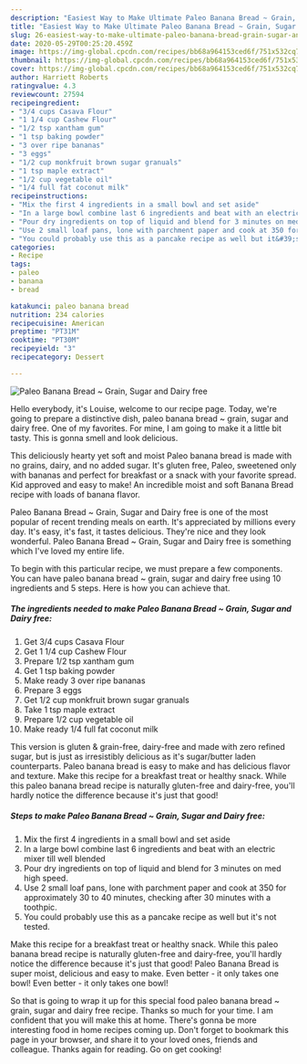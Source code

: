 ```yaml
---
description: "Easiest Way to Make Ultimate Paleo Banana Bread ~ Grain, Sugar and Dairy free"
title: "Easiest Way to Make Ultimate Paleo Banana Bread ~ Grain, Sugar and Dairy free"
slug: 26-easiest-way-to-make-ultimate-paleo-banana-bread-grain-sugar-and-dairy-free
date: 2020-05-29T00:25:20.459Z
image: https://img-global.cpcdn.com/recipes/bb68a964153ced6f/751x532cq70/paleo-banana-bread-grain-sugar-and-dairy-free-recipe-main-photo.jpg
thumbnail: https://img-global.cpcdn.com/recipes/bb68a964153ced6f/751x532cq70/paleo-banana-bread-grain-sugar-and-dairy-free-recipe-main-photo.jpg
cover: https://img-global.cpcdn.com/recipes/bb68a964153ced6f/751x532cq70/paleo-banana-bread-grain-sugar-and-dairy-free-recipe-main-photo.jpg
author: Harriett Roberts
ratingvalue: 4.3
reviewcount: 27594
recipeingredient:
- "3/4 cups Casava Flour"
- "1 1/4 cup Cashew Flour"
- "1/2 tsp xantham gum"
- "1 tsp baking powder"
- "3 over ripe bananas"
- "3 eggs"
- "1/2 cup monkfruit brown sugar granuals"
- "1 tsp maple extract"
- "1/2 cup vegetable oil"
- "1/4 full fat coconut milk"
recipeinstructions:
- "Mix the first 4 ingredients in a small bowl and set aside"
- "In a large bowl combine last 6 ingredients and beat with an electric mixer till well blended"
- "Pour dry ingredients on top of liquid and blend for 3 minutes on med high speed."
- "Use 2 small loaf pans, lone with parchment paper and cook at 350 for approximately 30 to 40 minutes, checking after 30 minutes with a toothpic."
- "You could probably use this as a pancake recipe as well but it&#39;s not tested."
categories:
- Recipe
tags:
- paleo
- banana
- bread

katakunci: paleo banana bread 
nutrition: 234 calories
recipecuisine: American
preptime: "PT31M"
cooktime: "PT30M"
recipeyield: "3"
recipecategory: Dessert

---
```



![Paleo Banana Bread ~ Grain, Sugar and Dairy free](https://img-global.cpcdn.com/recipes/bb68a964153ced6f/751x532cq70/paleo-banana-bread-grain-sugar-and-dairy-free-recipe-main-photo.jpg)

Hello everybody, it's Louise, welcome to our recipe page. Today, we're going to prepare a distinctive dish, paleo banana bread ~ grain, sugar and dairy free. One of my favorites. For mine, I am going to make it a little bit tasty. This is gonna smell and look delicious.

This deliciously hearty yet soft and moist Paleo banana bread is made with no grains, dairy, and no added sugar. It&#39;s gluten free, Paleo, sweetened only with bananas and perfect for breakfast or a snack with your favorite spread. Kid approved and easy to make! An incredible moist and soft Banana Bread recipe with loads of banana flavor.

Paleo Banana Bread ~ Grain, Sugar and Dairy free is one of the most popular of recent trending meals on earth. It's appreciated by millions every day. It's easy, it's fast, it tastes delicious. They're nice and they look wonderful. Paleo Banana Bread ~ Grain, Sugar and Dairy free is something which I've loved my entire life.


To begin with this particular recipe, we must prepare a few components. You can have paleo banana bread ~ grain, sugar and dairy free using 10 ingredients and 5 steps. Here is how you can achieve that.

<!--inarticleads1-->

##### The ingredients needed to make Paleo Banana Bread ~ Grain, Sugar and Dairy free:

1. Get 3/4 cups Casava Flour
1. Get 1 1/4 cup Cashew Flour
1. Prepare 1/2 tsp xantham gum
1. Get 1 tsp baking powder
1. Make ready 3 over ripe bananas
1. Prepare 3 eggs
1. Get 1/2 cup monkfruit brown sugar granuals
1. Take 1 tsp maple extract
1. Prepare 1/2 cup vegetable oil
1. Make ready 1/4 full fat coconut milk


This version is gluten &amp; grain-free, dairy-free and made with zero refined sugar, but is just as irresistibly delicious as it&#39;s sugar/butter laden counterparts. Paleo banana bread is easy to make and has delicious flavor and texture. Make this recipe for a breakfast treat or healthy snack. While this paleo banana bread recipe is naturally gluten-free and dairy-free, you&#39;ll hardly notice the difference because it&#39;s just that good! 

<!--inarticleads2-->

##### Steps to make Paleo Banana Bread ~ Grain, Sugar and Dairy free:

1. Mix the first 4 ingredients in a small bowl and set aside
1. In a large bowl combine last 6 ingredients and beat with an electric mixer till well blended
1. Pour dry ingredients on top of liquid and blend for 3 minutes on med high speed.
1. Use 2 small loaf pans, lone with parchment paper and cook at 350 for approximately 30 to 40 minutes, checking after 30 minutes with a toothpic.
1. You could probably use this as a pancake recipe as well but it&#39;s not tested.


Make this recipe for a breakfast treat or healthy snack. While this paleo banana bread recipe is naturally gluten-free and dairy-free, you&#39;ll hardly notice the difference because it&#39;s just that good! Paleo Banana Bread is super moist, delicious and easy to make. Even better - it only takes one bowl! Even better - it only takes one bowl! 

So that is going to wrap it up for this special food paleo banana bread ~ grain, sugar and dairy free recipe. Thanks so much for your time. I am confident that you will make this at home. There's gonna be more interesting food in home recipes coming up. Don't forget to bookmark this page in your browser, and share it to your loved ones, friends and colleague. Thanks again for reading. Go on get cooking!
